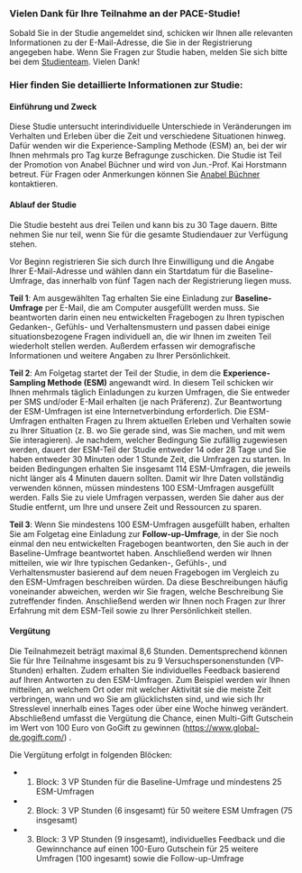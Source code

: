### Vielen Dank für Ihre Teilnahme an der PACE-Studie!

Sobald Sie in der Studie angemeldet sind, schicken wir Ihnen alle relevanten Informationen zu der E-Mail-Adresse, die Sie in der Registrierung angegeben habe. Wenn Sie Fragen zur Studie haben, melden Sie sich bitte bei dem [Studienteam](mailto:psy.dynamics@hu-berlin.de). Vielen Dank!


### Hier finden Sie detaillierte Informationen zur Studie: 

#### Einführung und Zweck
Diese Studie untersucht interindividuelle Unterschiede in Veränderungen im Verhalten und Erleben über die Zeit und verschiedene Situationen hinweg. Dafür wenden wir die Experience-Sampling Methode (ESM) an, bei der wir Ihnen mehrmals pro Tag kurze Befragunge zuschicken. Die Studie ist Teil der Promotion von Anabel Büchner und wird von Jun.-Prof. Kai Horstmann betreut. Für Fragen oder Anmerkungen können Sie [Anabel Büchner](mailto:anabel.buechner@hu-berlin.de) kontaktieren. 

#### Ablauf der Studie
Die Studie besteht aus drei Teilen und kann bis zu 30 Tage dauern. Bitte nehmen Sie nur teil, wenn Sie für die gesamte Studiendauer zur Verfügung stehen. 

Vor Beginn registrieren Sie sich durch Ihre Einwilligung und die Angabe Ihrer E-Mail-Adresse und wählen dann ein Startdatum für die Baseline-Umfrage, das innerhalb von fünf Tagen nach der Registrierung liegen muss. 

**Teil 1**: Am ausgewählten Tag erhalten Sie eine Einladung zur **Baseline-Umfrage** per E-Mail, die am Computer ausgefüllt werden muss. Sie beantworten darin einen neu entwickelten Fragebogen zu Ihren typischen Gedanken-, Gefühls- und Verhaltensmustern und passen dabei einige situationsbezogene Fragen individuell an, die wir Ihnen im zweiten Teil wiederholt stellen werden. Außerdem erfassen wir demografische Informationen und weitere Angaben zu Ihrer Persönlichkeit.

**Teil 2**: Am Folgetag startet der Teil der Studie, in dem die **Experience-Sampling Methode (ESM)** angewandt wird. In diesem Teil schicken wir Ihnen mehrmals täglich Einladungen zu kurzen Umfragen, die Sie entweder per SMS und/oder E-Mail erhalten (je nach Präferenz). Zur Beantwortung der ESM-Umfragen ist eine Internetverbindung erforderlich. Die ESM-Umfragen enthalten Fragen zu Ihrem aktuellen Erleben und Verhalten sowie zu Ihrer Situation (z. B. wo Sie gerade sind, was Sie machen, und mit wem Sie interagieren). Je nachdem, welcher Bedingung Sie zufällig zugewiesen werden, dauert der ESM-Teil der Studie entweder 14 oder 28 Tage und Sie haben entweder 30 Minuten oder 1 Stunde Zeit, die Umfragen zu starten. In beiden Bedingungen erhalten Sie insgesamt 114 ESM-Umfragen, die jeweils nicht länger als 4 Minuten dauern sollten. Damit wir Ihre Daten vollständig verwenden können, müssen mindestens 100 ESM-Umfragen ausgefüllt werden. Falls Sie zu viele Umfragen verpassen, werden Sie daher aus der Studie entfernt, um Ihre und unsere Zeit und Ressourcen zu sparen.

**Teil 3**: Wenn Sie mindestens 100 ESM-Umfragen ausgefüllt haben, erhalten Sie am Folgetag eine Einladung zur **Follow-up-Umfrage**, in der Sie noch einmal den neu entwickelten Fragebogen beantworten, den Sie auch in der Baseline-Umfrage beantwortet haben. Anschließend werden wir Ihnen mitteilen, wie wir Ihre typischen Gedanken-, Gefühls-, und Verhaltensmuster basierend auf dem neuen Fragebogen im Vergleich zu den ESM-Umfragen beschreiben würden. Da diese Beschreibungen häufig voneinander abweichen, werden wir Sie fragen, welche Beschreibung Sie zutreffender finden. Anschließend werden wir Ihnen noch Fragen zur Ihrer Erfahrung mit dem ESM-Teil sowie zu Ihrer Persönlichkeit stellen. 

#### Vergütung
Die Teilnahmezeit beträgt maximal 8,6 Stunden. Dementsprechend können Sie für Ihre Teilnahme insgesamt bis zu 9 Versuchspersonenstunden (VP-Stunden) erhalten. Zudem erhalten Sie individuelles Feedback basierend auf Ihren Antworten zu den ESM-Umfragen. Zum Beispiel werden wir Ihnen mitteilen, an welchem Ort oder mit welcher Aktivität sie die meiste Zeit verbringen, wann und wo Sie am glücklichsten sind, und wie sich Ihr Stresslevel innerhalb eines Tages oder über eine Woche hinweg verändert. Abschließend umfasst die Vergütung die Chance, einen Multi-Gift Gutschein im Wert von 100 Euro von GoGift zu gewinnen (https://www.global-de.gogift.com/) .

Die Vergütung erfolgt in folgenden Blöcken: 

* 1. Block: 3 VP Stunden für die Baseline-Umfrage und mindestens 25 ESM-Umfragen
* 2. Block: 3 VP Stunden (6 insgesamt) für 50 weitere ESM Umfragen (75 insgesamt) 
* 3. Block: 3 VP Stunden (9 insgesamt), individuelles Feedback und die Gewinnchance auf einen 100-Euro Gutschein für 25 weitere Umfragen (100 ingesamt) sowie die Follow-up-Umfrage